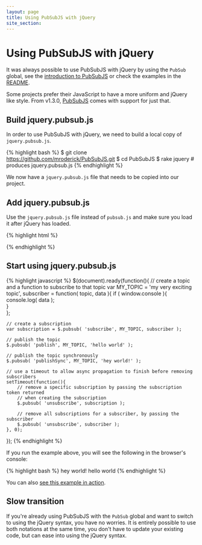 ```yaml
---
layout: page
title: Using PubSubJS with jQuery
site_section: 
---
```


# Using PubSubJS with jQuery

It was always possible to use PubSubJS with jQuery by using the `PubSub` global, see the [introduction to PubSubJS](../../2010/10/12/introducing-pubsubjs-a-library-for-doing-publish-subscribe-in-javascript/) or check the examples in the [README](https://github.com/mroderick/PubSubJS/blob/master/README.md).

Some projects prefer their JavaScript to have a more uniform and jQuery like style. From v1.3.0, [PubSubJS](https://github.com/mroderick/PubSubJS) comes with support for just that.

## Build jquery.pubsub.js

In order to use PubSubJS with jQuery, we need to build a local copy of `jquery.pubsub.js`.

{% highlight bash %}
$ git clone https://github.com/mroderick/PubSubJS.git
$ cd PubSubJS
$ rake jquery # produces jquery.pubsub.js
{% endhighlight %}

We now have a `jquery.pubsub.js` file that needs to be copied into our project.

## Add jquery.pubsub.js

Use the `jquery.pubsub.js` file instead of `pubsub.js` and make sure you load it after jQuery has loaded. 

{% highlight html %}
<!doctype html>
<html>
    <head>
        <script src="jquery-1.7.2.js"></script>
        <script src="jquery.pubsub.js"></script>
    </head>
</html>
{% endhighlight %}

## Start using jquery.pubsub.js

{% highlight javascript %}
$(document).ready(function(){
    // create a topic and a function to subscribe to that topic
    var MY_TOPIC = 'my very exciting topic',
        subscriber = function( topic, data ){
            if ( window.console ){
                console.log( data );    
            }                   
        };

    // create a subscription
    var subscription = $.pubsub( 'subscribe', MY_TOPIC, subscriber );

    // publish the topic
    $.pubsub( 'publish', MY_TOPIC, 'hello world' );

    // publish the topic synchronously
    $.pubsub( 'publishSync', MY_TOPIC, 'hey world!' );

    // use a timeout to allow async propagation to finish before removing subscribers
    setTimeout(function(){
        // remove a specific subscription by passing the subscription token returned
        // when creating the subscription
        $.pubsub( 'unsubscribe', subscription );

        // remove all subscriptions for a subscriber, by passing the subscriber
        $.pubsub( 'unsubscribe', subscriber );
    }, 0);
});
{% endhighlight %}

If you run the example above, you will see the following in the browser's console:

{% highlight bash %}
hey world!
hello world
{% endhighlight %}

You can also [see this example in action](example.html).

## Slow transition

If you're already using PubSubJS with the `PubSub` global and want to switch to using the jQuery syntax, you have no worries. It is entirely possible to use both notations at the same time, you don't have to update your existing code, but can ease into using the jQuery syntax.